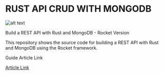 # RUST API CRUD WITH MONGODB

![alt text](https://res.cloudinary.com/practicaldev/image/fetch/s--AMmK-mlS--/c_imagga_scale,f_auto,fl_progressive,h_420,q_auto,w_1000/https://dev-to-uploads.s3.amazonaws.com/uploads/articles/nxvg5ug682urjik347jg.png)

Build a REST API with Rust and MongoDB - Rocket Version

This repository shows the source code for building a REST API with Rust and MongoDB using the Rocket framework.

Guide Article Link

[Article Link](https://dev.to/hackmamba/build-a-rest-api-with-rust-and-mongodb-rocket-version-ah5)
